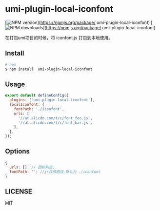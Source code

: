 # umi-plugin-local-iconfont

[![NPM version](https://img.shields.io/npm/v/iconfont.svg?style=flat)](https://npmjs.org/package/ umi-plugin-local-iconfont)
[![NPM downloads](http://img.shields.io/npm/dm/iconfont.svg?style=flat)](https://npmjs.org/package/ umi-plugin-local-iconfont)

在打包umi项目的时候，将 iconfont.js 打包到本地使用。

## Install

```bash
# npm
$ npm install  umi-plugin-local-iconfont
```

## Usage

```js
export default defineConfig({
  plugins: ['umi-plugin-local-iconfont'],
  localIconfont: {
    fontPath: './iconfont',
    urls: [
      '//at.alicdn.com/t/c/font_foo.js',
      '//at.alicdn.com/t/c/font_bar.js',
    ],
  },
});
```

## Options

```js
{
  urls: []; // 图标列表,
  fontPath: ''; //js存放路径,默认为 ./iconfont
}
```

## LICENSE

MIT
